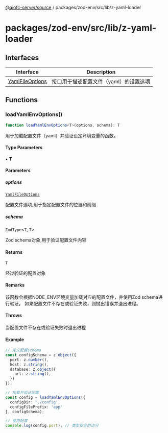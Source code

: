 [@aiofc-server/source](../../../../../index.md) / packages/zod-env/src/lib/z-yaml-loader

# packages/zod-env/src/lib/z-yaml-loader

## Interfaces

| Interface | Description |
| ------ | ------ |
| [YamlFileOptions](interfaces/YamlFileOptions.md) | 接口用于描述配置文件（yaml）的设置选项 |

## Functions

### loadYamlEnvOptions()

```ts
function loadYamlEnvOptions<T>(options, schema): T
```

用于加载配置文件（yaml）并验证设定环境变量的函数。

#### Type Parameters

• **T**

#### Parameters

##### options

[`YamlFileOptions`](interfaces/YamlFileOptions.md)

配置文件选项,用于指定配置文件的位置和前缀

##### schema

`ZodType`\<`T`, `T`\>

Zod schema对象,用于验证配置文件内容

#### Returns

`T`

经过验证的配置对象

#### Remarks

该函数会根据NODE_ENV环境变量加载对应的配置文件，并使用Zod schema进行验证。
如果配置文件不存在或验证失败，则抛出错误并退出进程。

#### Throws

当配置文件不存在或验证失败时退出进程

#### Example

```typescript
// 定义配置schema
const configSchema = z.object({
  port: z.number(),
  host: z.string(),
  database: z.object({
    url: z.string(),
  })
});

// 加载并验证配置
const config = loadYamlEnvOptions({
  configDir: './config',
  configFilePrefix: 'app'
}, configSchema);

// 使用配置
console.log(config.port); // 类型安全的访问
```

